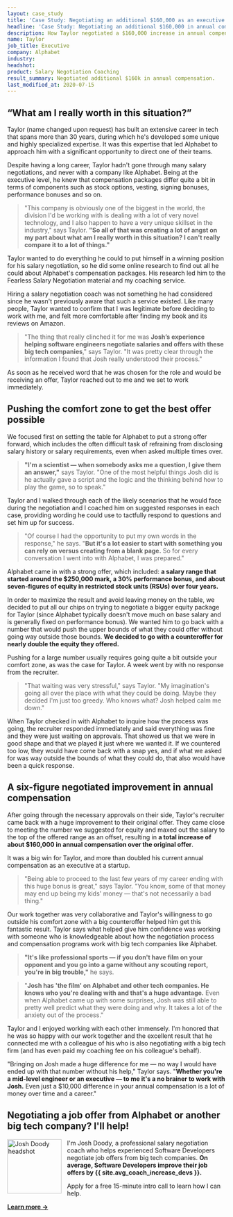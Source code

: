 ```yaml
---
layout: case_study
title: 'Case Study: Negotiating an additional $160,000 as an executive joining Alphabet'
headline: 'Case Study: Negotiating an additional $160,000 in annual compensation as an executive joining Alphabet'
description: How Taylor negotiated a $160,000 increase in annual compensation for an executive role at Alphabet
name: Taylor
job_title: Executive
company: Alphabet
industry:
headshot:
product: Salary Negotiation Coaching
result_summary: Negotiated additional $160k in annual compensation.
last_modified_at: 2020-07-15
---
```


## “What am I really worth in this situation?”

Taylor (name changed upon request) has built an extensive career in tech that spans more than 30 years, during which he's developed some unique and highly specialized expertise. It was this expertise that led Alphabet to approach him with a significant opportunity to direct one of their teams.

Despite having a long career, Taylor hadn't gone through many salary negotiations, and never with a company like Alphabet. Being at the executive level, he knew that compensation packages differ quite a bit in terms of components such as stock options, vesting, signing bonuses, performance bonuses and so on.

<blockquote class="ico writing-callout">
  <p>"This company is obviously one of the biggest in the world, the division I'd be working with is dealing with a lot of very novel technology, and I also happen to have a very unique skillset in the industry," says Taylor. <strong>"So all of that was creating a lot of angst on my part about what am I really worth in this situation? I can't really compare it to a lot of things."</strong></p>
</blockquote>

Taylor wanted to do everything he could to put himself in a winning position for his salary negotiation, so he did some online research to find out all he could about Alphabet's compensation packages. His research led him to the Fearless Salary Negotiation material and my coaching service.

Hiring a salary negotiation coach was not something he had considered since he wasn't previously aware that such a service existed. Like many people, Taylor wanted to confirm that I was legitimate before deciding to work with me, and felt more comfortable after finding my book and its reviews on Amazon.

<blockquote class="ico writing-callout">
  <p>"The thing that really clinched it for me was <strong>Josh’s experience helping software engineers negotiate salaries and offers with these big tech companies</strong>," says Taylor. "It was pretty clear through the information I found that Josh really understood their process."</p>
</blockquote>

As soon as he received word that he was chosen for the role and would be receiving an offer, Taylor reached out to me and we set to work immediately.

## Pushing the comfort zone to get the best offer possible

We focused first on setting the table for Alphabet to put a strong offer forward, which includes the often difficult task of refraining from disclosing salary history or salary requirements, even when asked multiple times over.

<blockquote class="ico writing-callout">
  <p><strong>"I'm a scientist — when somebody asks me a question, I give them an answer,"</strong> says Taylor. "One of the most helpful things Josh did is he actually gave a script and the logic and the thinking behind how to play the game, so to speak."</p>
</blockquote>

Taylor and I walked through each of the likely scenarios that he would face during the negotiation and I coached him on suggested responses in each case, providing wording he could use to tactfully respond to questions and set him up for success.

<blockquote class="ico writing-callout">
 <p>"Of course I had the opportunity to put my own words in the response," he says. "<strong>But it's a lot easier to start with something you can rely on versus creating from a blank page.</strong> So for every conversation I went into with Alphabet, I was prepared."</p>
</blockquote>

Alphabet came in with a strong offer, which included: **a salary range that started around the $250,000 mark, a 30% performance bonus, and about seven-figures of equity in restricted stock units (RSUs) over four years.**

In order to maximize the result and avoid leaving money on the table, we decided to put all our chips on trying to negotiate a bigger equity package for Taylor (since Alphabet typically doesn't move much on base salary and is generally fixed on performance bonus). We wanted him to go back with a number that would push the upper bounds of what they could offer without going way outside those bounds. **We decided to go with a counteroffer for nearly double the equity they offered.**

Pushing for a large number usually requires going quite a bit outside your comfort zone, as was the case for Taylor. A week went by with no response from the recruiter.

<blockquote class="ico writing-callout">
  <p>"That waiting was very stressful," says Taylor. "My imagination's going all over the place with what they could be doing. Maybe they decided I'm just too greedy. Who knows what? Josh helped calm me down."</p>
</blockquote>

When Taylor checked in with Alphabet to inquire how the process was going, the recruiter responded immediately and said everything was fine and they were just waiting on approvals. That showed us that we were in good shape and that we played it just where we wanted it. If we countered too low, they would have come back with a snap yes, and if what we asked for was way outside the bounds of what they could do, that also would have been a quick response.

## A six-figure negotiated improvement in annual compensation

After going through the necessary approvals on their side, Taylor's recruiter came back with a huge improvement to their original offer. They came close to meeting the number we suggested for equity and maxed out the salary to the top of the offered range as an offset, resulting in **a total increase of about $160,000 in annual compensation over the original offer**.

It was a big win for Taylor, and more than doubled his current annual compensation as an executive at a startup.

<blockquote class="ico writing-callout">
  <p>"Being able to proceed to the last few years of my career ending with this huge bonus is great," says Taylor. "You know, some of that money may end up being my kids' money — that's not necessarily a bad thing."</p>
</blockquote>

Our work together was very collaborative and Taylor's willingness to go outside his comfort zone with a big counteroffer helped him get this fantastic result. Taylor says what helped give him confidence was working with someone who is knowledgeable about how the negotiation process and compensation programs work with big tech companies like Alphabet.

<blockquote class="ico writing-callout">
  <p><strong>"It's like professional sports — if you don't have film on your opponent and you go into a game without any scouting report, you're in big trouble,"</strong> he says. </p>
</blockquote>

<blockquote class="ico writing-callout">
  <p>"<strong>Josh has 'the film' on Alphabet and other tech companies. He knows who you're dealing with and that's a huge advantage.</strong> Even when Alphabet came up with some surprises, Josh was still able to pretty well predict what they were doing and why. It takes a lot of the anxiety out of the process."</p>
</blockquote>

Taylor and I enjoyed working with each other immensely. I'm honored that he was so happy with our work together and the excellent result that he connected me with a colleague of his who is also negotiating with a big tech firm (and has even paid my coaching fee on his colleague's behalf).

"Bringing on Josh made a huge difference for me — no way I would have ended up with that number without his help," Taylor says. "**Whether you're a mid-level engineer or an executive — to me it's a no brainer to work with Josh.** Even just a $10,000 difference in your annual compensation is a lot of money over time and a career."

<div class="ad-box">
	<h2 class='u-center'>Negotiating a job offer from Alphabet or another big tech company? I'll help!</h2>
	<div class="inline-body">
		<p><img src="/images/josh-doody-200px-circle.png" style="padding-right: 10px;" width="125" alt="Josh Doody headshot" class="author__image" align="left">I'm Josh Doody, a professional salary negotiation coach who helps experienced Software Developers negotiate job offers from big tech companies. <strong>On average, Software Developers improve their job offers by {{ site.avg_coach_increase_devs }}.</strong></p>
		<p>Apply for a free 15-minute intro call to learn how I can help.</p>
	</div>
	<div class='cta u-center'>
		<a id="inline-cta" class="inline-cta-btn" data-event-label="Salary Negotiation Coaching" data-cta-label="coach-inline" href="/coach/" rel="nofollow"><strong>Learn more →</strong></a>
	</div>
</div>